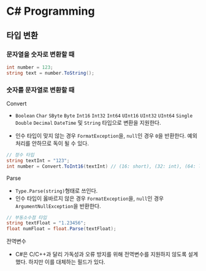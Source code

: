 ﻿# C# Programming
## 타입 변환
### 문자열을 숫자로 변환할 때
```c#
int number = 123;
string text = number.ToString();
```

### 숫자를 문자열로  변환할 때
Convert  
- `Boolean` `Char` `SByte` `Byte` `Int16` `Int32` `Int64` `UInt16` `UInt32` `UInt64` `Single` `Double` `Decimal` `DateTime` 및 `String` 타입으로 변환을 지원한다.
  
- 인수 타입이 맞지 않는 경우 `FormatException`을, `null`인 경우 `0`을 반환한다. 예외처리를 안하므로 독이 될 수 있다.
```c#
// 정수 타입
string textInt = "123";
int number = Convert.ToInt16(textInt) // (16: short), (32: int), (64: long)
```
Parse
- `Type.Parse(string)`형태로 쓰인다.
- 인수 타입이 옳바르지 않은 경우 `FormatException`을, `null`인 경우 `ArgumentNullException`을 반환한다.
```c#
// 부동소수점 타입
string textFloat = "1.23456";
float numFloat = float.Parse(textFloat);
```

전역변수
- C#은 C/C++과 달리 가독성과 오류 방지를 위해 전역변수를 지원하지 않도록 설계했다. 하지만 이를 대체하는 필드가 있다.


